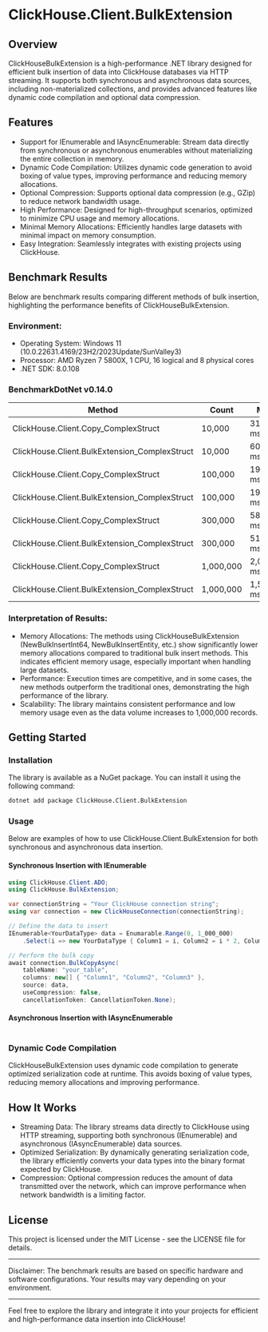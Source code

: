 # ClickHouse.Client.BulkExtension

## Overview
ClickHouseBulkExtension is a high-performance .NET library designed for efficient bulk insertion of data into ClickHouse databases via HTTP streaming. It supports both synchronous and asynchronous data sources, including non-materialized collections, and provides advanced features like dynamic code compilation and optional data compression.

## Features
- Support for IEnumerable and IAsyncEnumerable: Stream data directly from synchronous or asynchronous enumerables without materializing the entire collection in memory.
- Dynamic Code Compilation: Utilizes dynamic code generation to avoid boxing of value types, improving performance and reducing memory allocations.
- Optional Compression: Supports optional data compression (e.g., GZip) to reduce network bandwidth usage.
- High Performance: Designed for high-throughput scenarios, optimized to minimize CPU usage and memory allocations.
- Minimal Memory Allocations: Efficiently handles large datasets with minimal impact on memory consumption.
- Easy Integration: Seamlessly integrates with existing projects using ClickHouse.

## Benchmark Results
Below are benchmark results comparing different methods of bulk insertion, highlighting the performance benefits of ClickHouseBulkExtension.

### Environment:
- Operating System: Windows 11 (10.0.22631.4169/23H2/2023Update/SunValley3)
- Processor: AMD Ryzen 7 5800X, 1 CPU, 16 logical and 8 physical cores
- .NET SDK: 8.0.108

### BenchmarkDotNet v0.14.0

| Method                                         | Count     | Mean         | Allocated     |
|------------------------------------------------|-----------|--------------|---------------|
| ClickHouse.Client.Copy_ComplexStruct           | 10,000    | 31.05 ms     | 7,211.42 KB   |
| ClickHouse.Client.BulkExtension_ComplexStruct  | 10,000    | 60.53 ms     | 10.85 KB      |
| ClickHouse.Client.Copy_ComplexStruct           | 100,000   | 195.88 ms    | 69,989.35 KB  |
| ClickHouse.Client.BulkExtension_ComplexStruct  | 100,000   | 199.56 ms    | 11.25 KB      |
| ClickHouse.Client.Copy_ComplexStruct           | 300,000   | 582.16 ms    | 210,602.02 KB |
| ClickHouse.Client.BulkExtension_ComplexStruct  | 300,000   | 518.25 ms    | 12.77 KB      |
| ClickHouse.Client.Copy_ComplexStruct           | 1,000,000 | 2,007.25 ms  | 696,371.72 KB |
| ClickHouse.Client.BulkExtension_ComplexStruct  | 1,000,000 | 1,599.89 ms  | 12.23 KB      |

### Interpretation of Results:
- Memory Allocations: The methods using ClickHouseBulkExtension (NewBulkInsertInt64, NewBulkInsertEntity, etc.) show significantly lower memory allocations compared to traditional bulk insert methods. This indicates efficient memory usage, especially important when handling large datasets.
- Performance: Execution times are competitive, and in some cases, the new methods outperform the traditional ones, demonstrating the high performance of the library.
- Scalability: The library maintains consistent performance and low memory usage even as the data volume increases to 1,000,000 records.

## Getting Started

### Installation
The library is available as a NuGet package. You can install it using the following command:

```bash
dotnet add package ClickHouse.Client.BulkExtension
```

### Usage
Below are examples of how to use ClickHouse.Client.BulkExtension for both synchronous and asynchronous data insertion.

#### Synchronous Insertion with IEnumerable
```csharp
using ClickHouse.Client.ADO;
using ClickHouse.BulkExtension;

var connectionString = "Your ClickHouse connection string";
using var connection = new ClickHouseConnection(connectionString);

// Define the data to insert
IEnumerable<YourDataType> data = Enumarable.Range(0, 1_000_000)
    .Select(i => new YourDataType { Column1 = i, Column2 = i * 2, Column3 = i * 3 });

// Perform the bulk copy
await connection.BulkCopyAsync(
    tableName: "your_table",
    columns: new[] { "Column1", "Column2", "Column3" },
    source: data,
    useCompression: false,
    cancellationToken: CancellationToken.None);
```

#### Asynchronous Insertion with IAsyncEnumerable
```csharp
```

### Dynamic Code Compilation
ClickHouseBulkExtension uses dynamic code compilation to generate optimized serialization code at runtime. This avoids boxing of value types, reducing memory allocations and improving performance.

## How It Works
- Streaming Data: The library streams data directly to ClickHouse using HTTP streaming, supporting both synchronous (IEnumerable) and asynchronous (IAsyncEnumerable) data sources.
- Optimized Serialization: By dynamically generating serialization code, the library efficiently converts your data types into the binary format expected by ClickHouse.
- Compression: Optional compression reduces the amount of data transmitted over the network, which can improve performance when network bandwidth is a limiting factor.

## License
This project is licensed under the MIT License - see the LICENSE file for details.

---

 Disclaimer: The benchmark results are based on specific hardware and software configurations. Your results may vary depending on your environment.

---

Feel free to explore the library and integrate it into your projects for efficient and high-performance data insertion into ClickHouse!